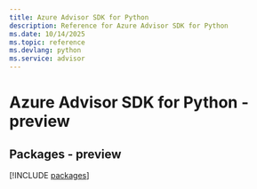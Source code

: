 ```yaml
---
title: Azure Advisor SDK for Python
description: Reference for Azure Advisor SDK for Python
ms.date: 10/14/2025
ms.topic: reference
ms.devlang: python
ms.service: advisor
---
```

# Azure Advisor SDK for Python - preview
## Packages - preview
[!INCLUDE [packages](advisor-index.md)]